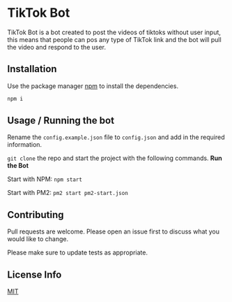 # TikTok Bot

TikTok Bot is a bot created to post the videos of tiktoks without user input, this means that people can pos any type of TikTok link and the bot will pull the video and respond to the user.

## Installation

Use the package manager [npm](https://npmjs.org/) to install the dependencies.

```bash
npm i
```

## Usage / Running the bot
Rename the `config.example.json` file to `config.json` and add in the required information.

`git clone` the repo and start the project with the following commands.
**Run the Bot**

Start with NPM: `npm start`

Start with PM2: `pm2 start pm2-start.json`

## Contributing
Pull requests are welcome. Please open an issue first to discuss what you would like to change.

Please make sure to update tests as appropriate.

## License Info
[MIT](https://choosealicense.com/licenses/mit/)
